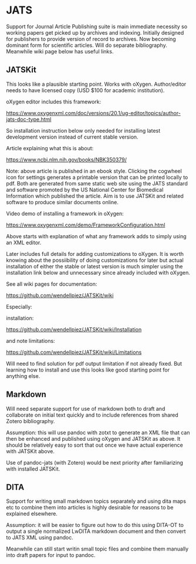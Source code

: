 # JATS

Support for Journal Article Publishing suite is main immediate necessity so working papers get picked up by archives and indexing. Initially designed for publishers to provide version of record to archives. Now becoming dominant form for scientific articles. Will do separate bibliography. Meanwhile wiki page below has useful links. 

## JATSKit

This looks like a plausible starting point. Works with oXygen. Author/editor needs to have licensed copy (USD $100 for academic institution).

oXygen editor includes this framework:

https://www.oxygenxml.com/doc/versions/20.1/ug-editor/topics/author-jats-doc-type.html

So installation instruction below only needed for installing latest development version instead of current stable version.

Article explaining what this is about:

https://www.ncbi.nlm.nih.gov/books/NBK350379/

Note: above article is published in an ebook style. Clicking the cogwheel icon for settings generates a printable version that can be printed locally to pdf. Both are generated from same static web site using the JATS standard and software promoted by the US National Center for Biomedical Information which published the article. Aim is to use JATSKit and related software to produce similar documents online.

Video demo of installing a framework in oXygen:

https://www.oxygenxml.com/demo/FrameworkConfiguration.html

Above starts with explanation of what any framework adds to simply using an XML editor.

Later includes full details for adding customizations to oXygen. It is worth knowing about the possiibility of doing customizations for later but actual installation of either the stable or latest version is much simpler using the
installation link below and unnecessary since already included with oXygen.

See all wiki pages for documentation:

https://github.com/wendellpiez/JATSKit/wiki

Especially:

installation:

https://github.com/wendellpiez/JATSKit/wiki/Installation

and note limitations:

https://github.com/wendellpiez/JATSKit/wiki/Limitations

Will need to find solution for pdf output limitation if not already fixed. But learning how to install and use this looks like good starting point for anything else.

## Markdown

Will need separate support for use of markdown both to draft and collaborate on initial text quickly and to include references from shared Zotero bibliography.

Assumption: this will use pandoc with zotxt to generate an XML file that can then be enhanced and published using oXygen and JATSKit as above. It should be relatively easy to sort that out once we have actual experience with JATSKit above.

Use of pandoc-jats (with Zotero) would be next priority after familiarizing with installed JATSKit.

## DITA

Support for writing small markdown topics separately and using dita maps etc to combine them into articles is highly desirable for reasons to be explained elsewhere.

Assumption: it will be easier to figure out how to do this using DITA-OT to output a single normalized LwDITA markdown document and then convert to JATS XML using pandoc.

Meanwhile can still start writin small topic files and combine them manually into draft papers for input to pandoc.
